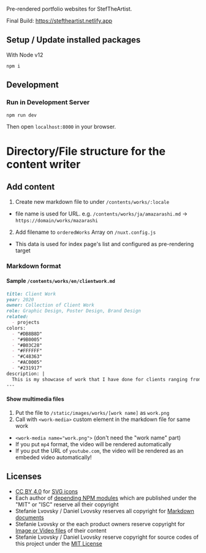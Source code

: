 

Pre-rendered portfolio websites for StefTheArtist.

Final Build: https://steftheartist.netlify.app

## Setup / Update installed packages

With Node v12


```
npm i
```

## Development

### Run in Development Server

```
npm run dev
```

Then open `localhost:8000` in your browser.



# Directory/File structure for the content writer

## Add content

1. Create new markdown file to under `/contents/works/:locale`
  - file name is used for URL. e.g. `/contents/works/ja/amazarashi.md` -> `https://domain/works/mazarashi`
2. Add filename to `orderedWorks` Array on `/nuxt.config.js`
  - This data is used for index page's list and configured as pre-rendering target

### Markdown format


#### Sample `/contents/works/en/clientwork.md`

```md
title: Client Work
year: 2020
owner: Collection of Client Work
role: Graphic Design, Poster Design, Brand Design
related:
  - projects
colors:
  - "#DB8B8D"
  - "#9B0005"
  - "#B03C28"
  - "#FFFFFF"
  - "#C48363"
  - "#AC0005"
  - "#231917"
description: |
  This is my showcase of work that I have done for clients ranging from individual orders to brand designs such as posters and flyers.
---


```

#### Show multimedia files

1. Put the file to `/static/images/works/[work name]` as `work.png`
2. Call with `<work-media>` custom element in the markdown file for same work
  - `<work-media name="work.png">` (don't need the "work name" part)
  - If you put `mp4` format, the video will be rendered automatically
  - If you put the URL of `youtube.com`, the video will be rendered as an embeded video automatically!

## Licenses

- [CC BY 4.0](https://creativecommons.org/licenses/by/4.0/) for [SVG icons](/assets/icons) 
- Each author of [depending NPM modules](/package.json) which are published under the "MIT" or "ISC" reserve all their copyright
- Stefanie Lvovsky / Daniel Lvovsky reserves all copyright for [Markdown documents](/contents)
- Stefanie Lvovsky or the each product owners reserve copyright for [Image or Video files](/static/images) of their content
- Stefanie Lvovsky / Daniel Lvovsky reserve copyright for source codes of this project under the [MIT License](/LICENSE)
